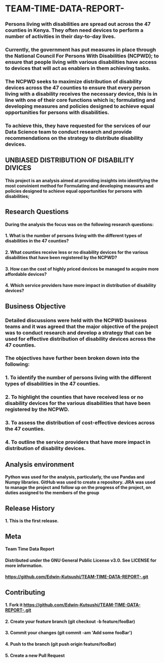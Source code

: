 # TEAM-TIME-DATA-REPORT-
### Persons living with disabilities are spread out across the 47 counties in Kenya. They often need devices to perform a number of activities in their day-to-day lives. 
### Currently, the government has put measures in place through the National Council For Persons With Disabilities (NCPWD); to ensure that people living with various disabilities have access to devices that will act as enablers in them achieving tasks.
### The NCPWD seeks to maximize distribution of disability devices across the 47 counties to ensure that every person living with a disability receives the necessary device, this is in line with one of their core functions which is; formulating and developing measures and policies designed to achieve equal opportunities for persons with disabilities. 
### To achieve this, they have requested for the services of our Data Science team to conduct research and provide recommendations on the strategy to distribute disability devices. 

##  UNBIASED DISTRIBUTION OF DISABILITY DIVICES
#### This project is an analysis aimed at providing insights into identifying the most convinient method for Formulating and developing measures and policies designed to achieve equal opportunities for persons with disabilities;

##  Research Questions
#### During the analysis the focus was on the following research questions:
#### 1. What is the number of persons living with the different types of disabilities in the 47 counties?
#### 2. What counties receive less or no disability devices for the various disabilities that have been registered by the NCPWD?
#### 3. How can the cost of highly priced devices be managed to acquire more affordable devices?
#### 4. Which service providers have more impact in distribution of disability devices?

## Business Objective
### Detailed discussions were held with the NCPWD business teams and it was agreed that the major objective of the project was to conduct research and develop a strategy that can be used for effective distribution of disability devices across the 47 counties.
### The objectives have further been broken down into the following:
### 1. To identify the number of persons living with the different types of disabilities in the 47 counties.
### 2. To highlight the counties that have received less or no disability devices for the various disabilities that have been registered by the NCPWD.
### 3. To assess the distribution of cost-effective devices across the 47 counties.
### 4. To outline the service providers that have more impact in distribution of disability devices.


##  Analysis environment
#### Python was used for the analysis, particularly, the use Pandas and Numpy libraries. GitHub was used to create a repository. JIRA was used to manage the project and follow up on the progress of the project, on duties assigned to the members of the group

##  Release History
#### 1. This is the first release.

##  Meta
#### Team Time Data Report
#### Distributed under the GNU General Public License v3.0. See LICENSE for more information.
#### https://github.com/Edwin-Kutsushi/TEAM-TIME-DATA-REPORT-.git

##  Contributing
#### 1. Fork it https://github.com/Edwin-Kutsushi/TEAM-TIME-DATA-REPORT-.git
#### 2. Create your feature branch (git checkout -b feature/fooBar)
#### 3. Commit your changes (git commit -am 'Add some fooBar')
#### 4. Push to the branch (git push origin feature/fooBar)
#### 5. Create a new Pull Request
